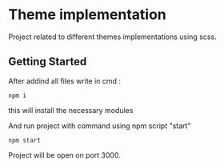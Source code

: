 # Theme implementation 

Project related to different themes implementations using scss.

## Getting Started

After addind all files write in cmd :
```
npm i
```
this will install the necessary modules 

And run project with command using npm script "start"
```
npm start
```
Project will be open on port 3000.
